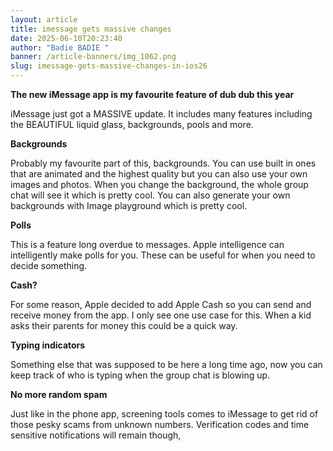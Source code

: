 ```yaml
---
layout: article
title: imessage gets massive changes
date: 2025-06-10T20:23:40
author: "Badie BADIE "
banner: /article-banners/img_1062.png
slug: imessage-gets-massive-changes-in-ios26
---
```

**The new iMessage app is my favourite feature of dub dub this year** 





iMessage just got a MASSIVE update. It includes many features including the BEAUTIFUL liquid glass, backgrounds, pools and more. 





**Backgrounds** 

Probably my favourite part of this, backgrounds. You can use built in ones that are animated and the highest quality but you can also use your own images and photos. When you change the background, the whole group chat will see it which is pretty cool. You can also generate your own backgrounds with Image playground which is pretty cool. 





**Polls**

This is a feature long overdue to messages. Apple intelligence can intelligently make polls for you. These can be useful for when you need to decide something.





**Cash?**

For some reason, Apple decided to add Apple Cash so you can send and receive money from the app. I only see one use case for this. When a kid asks their parents for money this could be a quick way. 





**Typing indicators** 

Something else that was supposed to be here a long time ago, now you can keep track of who is typing when the group chat is blowing up. 





**No more random spam**

Just like in the phone app, screening tools comes to iMessage to get rid of those pesky scams from unknown numbers. Verification codes and time sensitive notifications will remain though, 
















